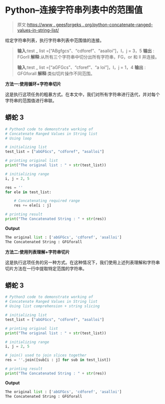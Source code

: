 # Python–连接字符串列表中的范围值

> 原文:[https://www . geesforgeks . org/python-concatenate-ranged-values-in-string-list/](https://www.geeksforgeeks.org/python-concatenate-ranged-values-in-string-list/)

给定字符串列表，执行字符串列表中范围值的连接。

> **输入**:test _ list =[“ABgfgcs”、“cdforef”、“asalloi”]，I，j = 3，5
> **输出** : FGorll
> **解释**:从所有三个字符串中切分出所有字符串，FG，or 和 ll 并连接。
> 
> **输入**:test _ list =[“aGFGcs”、“cforef”、“a loi”]，I，j = 1，4
> **输出** : GFGforall
> **解释**:类似切片操作不同范围。

**方法一:使用循环+字符串切片**

这是执行这项任务的粗暴方式。在本文中，我们对所有字符串进行迭代，并对每个字符串的范围值进行串联。

## 蟒蛇 3

```py
# Python3 code to demonstrate working of 
# Concatenate Ranged Values in String list
# Using loop

# initializing list
test_list = ["abGFGcs", "cdforef", "asalloi"]

# printing original list
print("The original list : " + str(test_list))

# initializing range
i, j = 2, 5

res = ''
for ele in test_list:

    # Concatenating required range
    res += ele[i : j]

# printing result 
print("The Concatenated String : " + str(res))
```

**Output**

```py
The original list : ['abGFGcs', 'cdforef', 'asalloi']
The Concatenated String : GFGforall

```

**方法二:使用列表理解+字符串切片**

这是执行这项任务的另一种方式。在这种情况下，我们使用上述列表理解和字符串切片方法在一行中提取特定范围的字符串。

## 蟒蛇 3

```py
# Python3 code to demonstrate working of 
# Concatenate Ranged Values in String list
# Using list comprehension + string slicing

# initializing list
test_list = ["abGFGcs", "cdforef", "asalloi"]

# printing original list
print("The original list : " + str(test_list))

# initializing range
i, j = 2, 5

# join() used to join slices together
res = ''.join([sub[i : j] for sub in test_list])

# printing result 
print("The Concatenated String : " + str(res))
```

**Output**

```py
The original list : ['abGFGcs', 'cdforef', 'asalloi']
The Concatenated String : GFGforall

```